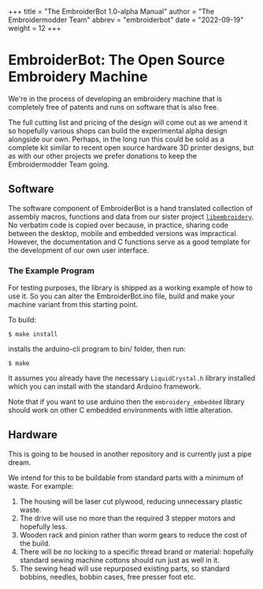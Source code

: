 +++
title = "The EmbroiderBot 1.0-alpha Manual"
author = "The Embroidermodder Team"
abbrev = "embroiderbot"
date = "2022-09-19"
weight = 12
+++
# EmbroiderBot: The Open Source Embroidery Machine

We're in the process of developing an embroidery machine that is completely
free of patents and runs on software that is also free.

The full cutting list and pricing of the design will come out as we amend it
so hopefully various shops can build the experimental alpha design alongside
our own. Perhaps, in the long run this could be sold as a complete kit similar
to recent open source hardware 3D printer designs, but as with
our other projects we prefer donations to keep the Embroidermodder Team going.

## Software

The software component of EmbroiderBot is a hand translated collection
of assembly macros, functions and data from our sister project
[`libembroidery`](https://github.com/Embroidermodder/libembroidery).
No verbatim code is copied over because, in practice, sharing code between
the desktop, mobile and embedded versions was impractical. However, the
documentation and C functions serve as a good template for the development
of our own user interface.

### The Example Program

For testing purposes, the library is shipped as a working example of how to use
it. So you can alter the EmbroiderBot.ino file, build and make your machine
variant from this starting point.

To build:

    $ make install

installs the arduino-cli program to bin/ folder, then run:

    $ make

It assumes you already have the necessary `LiquidCrystal.h` library installed
which you can install with the standard Arduino framework.

Note that if you want to use arduino then the
`embroidery_embedded` library should work on other C embedded environments
with little alteration.

## Hardware

This is going to be housed in another repository and is currently just a pipe dream.

We intend for this to be buildable from standard parts with a minimum of
waste. For example:

1. The housing will be laser cut plywood, reducing unnecessary plastic waste.
2. The drive will use no more than the required 3 stepper motors and hopefully less.
3. Wooden rack and pinion rather than worm gears to reduce the cost of the build.
4. There will be no locking to a specific thread brand or material: hopefully standard sewing machine cottons should run just as well in it.
5. The sewing head will use repurposed existing parts, so standard bobbins, needles, bobbin cases, free presser foot etc.

